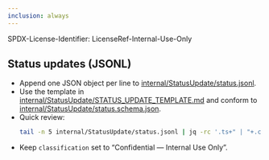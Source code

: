 ```yaml
---
inclusion: always
---
```

SPDX-License-Identifier: LicenseRef-Internal-Use-Only

## Status updates (JSONL)

- Append one JSON object per line to [internal/StatusUpdate/status.jsonl](mdc:internal/StatusUpdate/status.jsonl).
- Use the template in [internal/StatusUpdate/STATUS_UPDATE_TEMPLATE.md](mdc:internal/StatusUpdate/STATUS_UPDATE_TEMPLATE.md) and conform to [internal/StatusUpdate/status.schema.json](mdc:internal/StatusUpdate/status.schema.json).
- Quick review:
  ```bash
  tail -n 5 internal/StatusUpdate/status.jsonl | jq -rc '.ts+" | "+.component+" | "+.status+" | "+.summary'
  ```
- Keep `classification` set to “Confidential — Internal Use Only”.

